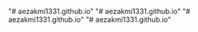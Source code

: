 "# aezakmi1331.github.io" 
"# aezakmi1331.github.io" 
"# aezakmi1331.github.io" 
"# aezakmi1331.github.io" 
